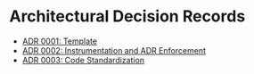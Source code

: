 # Architectural Decision Records

- [ADR 0001: Template](0001-template.md)
- [ADR 0002: Instrumentation and ADR Enforcement](0002-instrumentation-and-adr-enforcement.md)
- [ADR 0003: Code Standardization](0003-code-standardization.md)
